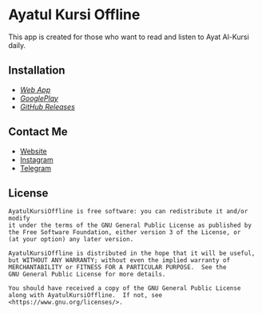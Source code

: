 # Ayatul Kursi Offline

This app is created for those who want to read and listen to Ayat Al-Kursi daily.

## Installation

- [_Web App_](https://ayatul-kursi-offline.web.app)
- [_GooglePlay_](https://play.google.com/store/apps/details?id=com.rawand.ayatulkursi)
- [_GitHub Releases_](https://github.com/R4wand-krd/com_rawand_ayatulkursi/releases)

## Contact Me

- [Website](https://r4wand.eu.org)
- [Instagram](https://instagram.com/rawand_dev)
- [Telegram](https://t.me/de_krd)

## License

```
AyatulKursiOffline is free software: you can redistribute it and/or modify
it under the terms of the GNU General Public License as published by
the Free Software Foundation, either version 3 of the License, or
(at your option) any later version.

AyatulKursiOffline is distributed in the hope that it will be useful,
but WITHOUT ANY WARRANTY; without even the implied warranty of
MERCHANTABILITY or FITNESS FOR A PARTICULAR PURPOSE.  See the
GNU General Public License for more details.

You should have received a copy of the GNU General Public License
along with AyatulKursiOffline.  If not, see <https://www.gnu.org/licenses/>.
```

